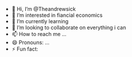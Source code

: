 - 👋 Hi, I’m @Theandrewsick
- 👀 I’m interested in fiancial economics
- 🌱 I’m currently learning 
- 💞️ I’m looking to collaborate on everything i can
- 📫 How to reach me ...
- 😄 Pronouns: ...
- ⚡ Fun fact: 

<!---
Theandrewsick/Theandrewsick is a ✨ special ✨ repository because its `README.md` (this file) appears on your GitHub profile.
You can click the Preview link to take a look at your changes.
--->
